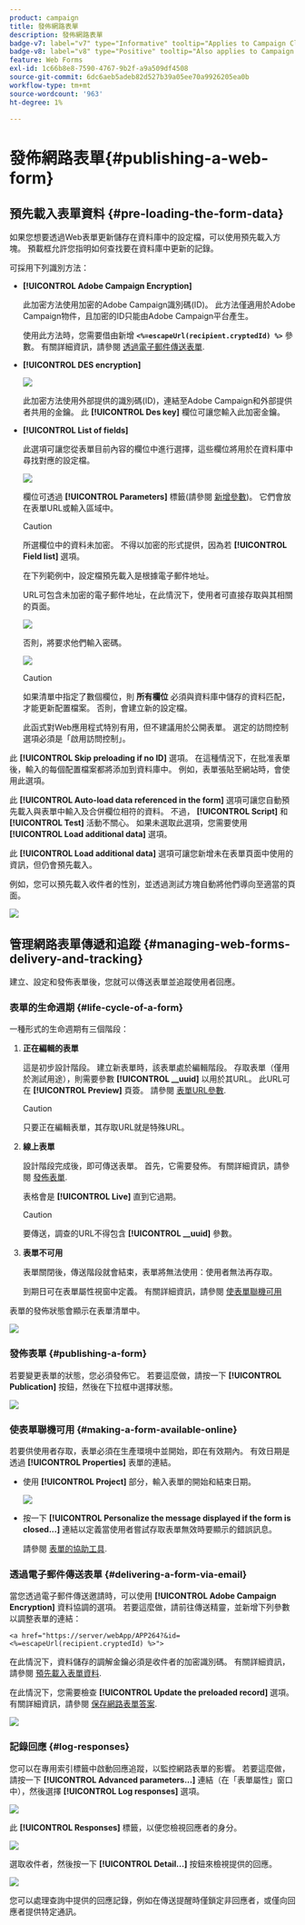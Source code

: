 ```yaml
---
product: campaign
title: 發佈網路表單
description: 發佈網路表單
badge-v7: label="v7" type="Informative" tooltip="Applies to Campaign Classic v7"
badge-v8: label="v8" type="Positive" tooltip="Also applies to Campaign v8"
feature: Web Forms
exl-id: 1c66b8e8-7590-4767-9b2f-a9a509df4508
source-git-commit: 6dc6aeb5adeb82d527b39a05ee70a9926205ea0b
workflow-type: tm+mt
source-wordcount: '963'
ht-degree: 1%

---
```


# 發佈網路表單{#publishing-a-web-form}



## 預先載入表單資料 {#pre-loading-the-form-data}

如果您想要透過Web表單更新儲存在資料庫中的設定檔，可以使用預先載入方塊。 預載框允許您指明如何查找要在資料庫中更新的記錄。

可採用下列識別方法：

* **[!UICONTROL Adobe Campaign Encryption]**

   此加密方法使用加密的Adobe Campaign識別碼(ID)。 此方法僅適用於Adobe Campaign物件，且加密的ID只能由Adobe Campaign平台產生。

   使用此方法時，您需要借由新增 **`<%=escapeUrl(recipient.cryptedId) %>`** 參數。 有關詳細資訊，請參閱 [透過電子郵件傳送表單](#delivering-a-form-via-email).

* **[!UICONTROL DES encryption]**

   ![](assets/s_ncs_admin_survey_preload_methods_001.png)

   此加密方法使用外部提供的識別碼(ID)，連結至Adobe Campaign和外部提供者共用的金鑰。 此 **[!UICONTROL Des key]** 欄位可讓您輸入此加密金鑰。

* **[!UICONTROL List of fields]**

   此選項可讓您從表單目前內容的欄位中進行選擇，這些欄位將用於在資料庫中尋找對應的設定檔。

   ![](assets/s_ncs_admin_survey_preload_methods_002.png)

   欄位可透過 **[!UICONTROL Parameters]** 標籤(請參閱 [新增參數](defining-web-forms-properties.md#adding-parameters))。 它們會放在表單URL或輸入區域中。

   >[!CAUTION]
   >
   >所選欄位中的資料未加密。 不得以加密的形式提供，因為若 **[!UICONTROL Field list]** 選項。

   在下列範例中，設定檔預先載入是根據電子郵件地址。

   URL可包含未加密的電子郵件地址，在此情況下，使用者可直接存取與其相關的頁面。

   ![](assets/s_ncs_admin_survey_preload_methods_003.png)

   否則，將要求他們輸入密碼。

   ![](assets/s_ncs_admin_survey_preload_methods_004.png)

   >[!CAUTION]
   >
   >如果清單中指定了數個欄位，則 **所有欄位** 必須與資料庫中儲存的資料匹配，才能更新配置檔案。 否則，會建立新的設定檔。
   > 
   >此函式對Web應用程式特別有用，但不建議用於公開表單。 選定的訪問控制選項必須是「啟用訪問控制」。

此 **[!UICONTROL Skip preloading if no ID]** 選項。 在這種情況下，在批准表單後，輸入的每個配置檔案都將添加到資料庫中。 例如，表單張貼至網站時，會使用此選項。

此 **[!UICONTROL Auto-load data referenced in the form]** 選項可讓您自動預先載入與表單中輸入及合併欄位相符的資料。 不過， **[!UICONTROL Script]** 和 **[!UICONTROL Test]** 活動不關心。 如果未選取此選項，您需要使用 **[!UICONTROL Load additional data]** 選項。

此 **[!UICONTROL Load additional data]** 選項可讓您新增未在表單頁面中使用的資訊，但仍會預先載入。

例如，您可以預先載入收件者的性別，並透過測試方塊自動將他們導向至適當的頁面。

![](assets/s_ncs_admin_survey_preload_ex.png)

## 管理網路表單傳遞和追蹤 {#managing-web-forms-delivery-and-tracking}

建立、設定和發佈表單後，您就可以傳送表單並追蹤使用者回應。

### 表單的生命週期 {#life-cycle-of-a-form}

一種形式的生命週期有三個階段：

1. **正在編輯的表單**

   這是初步設計階段。 建立新表單時，該表單處於編輯階段。 存取表單（僅用於測試用途），則需要參數 **[!UICONTROL __uuid]** 以用於其URL。 此URL可在 **[!UICONTROL Preview]** 頁簽。 請參閱 [表單URL參數](defining-web-forms-properties.md#form-url-parameters).

   >[!CAUTION]
   >
   >只要正在編輯表單，其存取URL就是特殊URL。

1. **線上表單**

   設計階段完成後，即可傳送表單。 首先，它需要發佈。 有關詳細資訊，請參閱 [發佈表單](#publishing-a-form).

   表格會是 **[!UICONTROL Live]** 直到它過期。

   >[!CAUTION]
   >
   >要傳送，調查的URL不得包含 **[!UICONTROL __uuid]** 參數。

1. **表單不可用**

   表單關閉後，傳送階段就會結束，表單將無法使用：使用者無法再存取。

   到期日可在表單屬性視窗中定義。 有關詳細資訊，請參閱 [使表單聯機可用](#making-a-form-available-online)

表單的發佈狀態會顯示在表單清單中。

![](assets/s_ncs_admin_survey_status.png)

### 發佈表單 {#publishing-a-form}

若要變更表單的狀態，您必須發佈它。 若要這麼做，請按一下 **[!UICONTROL Publication]** 按鈕，然後在下拉框中選擇狀態。

![](assets/webapp_publish_webform.png)

### 使表單聯機可用 {#making-a-form-available-online}

若要供使用者存取，表單必須在生產環境中並開始，即在有效期內。 有效日期是透過 **[!UICONTROL Properties]** 表單的連結。

* 使用 **[!UICONTROL Project]** 部分，輸入表單的開始和結束日期。

   ![](assets/webapp_availability_date.png)

* 按一下 **[!UICONTROL Personalize the message displayed if the form is closed...]** 連結以定義當使用者嘗試存取表單無效時要顯示的錯誤訊息。

   請參閱 [表單的協助工具](defining-web-forms-properties.md#accessibility-of-the-form).

### 透過電子郵件傳送表單 {#delivering-a-form-via-email}

當您透過電子郵件傳送邀請時，可以使用 **[!UICONTROL Adobe Campaign Encryption]** 資料協調的選項。 若要這麼做，請前往傳送精靈，並新增下列參數以調整表單的連結：

```
<a href="https://server/webApp/APP264?&id=<%=escapeUrl(recipient.cryptedId) %>">
```

在此情況下，資料儲存的調解金鑰必須是收件者的加密識別碼。 有關詳細資訊，請參閱 [預先載入表單資料](#pre-loading-the-form-data).

在此情況下，您需要檢查 **[!UICONTROL Update the preloaded record]** 選項。 有關詳細資訊，請參閱 [保存網路表單答案](web-forms-answers.md#saving-web-forms-answers).

![](assets/s_ncs_admin_survey_save_box_option.png)

### 記錄回應 {#log-responses}

您可以在專用索引標籤中啟動回應追蹤，以監控網路表單的影響。 若要這麼做，請按一下 **[!UICONTROL Advanced parameters...]** 連結（在「表單屬性」窗口中），然後選擇 **[!UICONTROL Log responses]** 選項。

![](assets/s_ncs_admin_survey_trace.png)

此 **[!UICONTROL Responses]** 標籤，以便您檢視回應者的身分。

![](assets/s_ncs_admin_survey_trace_tab.png)

選取收件者，然後按一下 **[!UICONTROL Detail...]** 按鈕來檢視提供的回應。

![](assets/s_ncs_admin_survey_trace_edit.png)

您可以處理查詢中提供的回應記錄，例如在傳送提醒時僅鎖定非回應者，或僅向回應者提供特定通訊。
